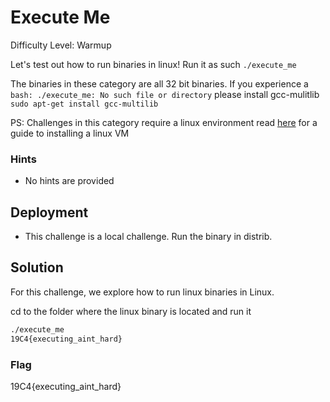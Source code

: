 # Execute Me 

Difficulty Level: Warmup
 
Let's test out how to run binaries in linux!
Run it as such `./execute_me`
 
The binaries in these category are all 32 bit binaries. If you experience a `bash: ./execute_me: No such file or directory` please install gcc-mulitlib
`sudo apt-get install gcc-multilib `

PS: Challenges in this category require a linux environment read [here](https://docs.google.com/document/d/13RjL_RWibA9xYOKvSCXpTGG0D2ZYa3kDzprGNa8ypeA/edit?usp=sharing) for a guide to installing a linux VM

### Hints

- No hints are provided

## Deployment

- This challenge is a local challenge. Run the binary in distrib.

## Solution

For this challenge, we explore how to run linux binaries in Linux. 
 
cd to the folder where the linux binary is located and run it

```bash 
./execute_me
19C4{executing_aint_hard}
```
### Flag
19C4{executing_aint_hard}

